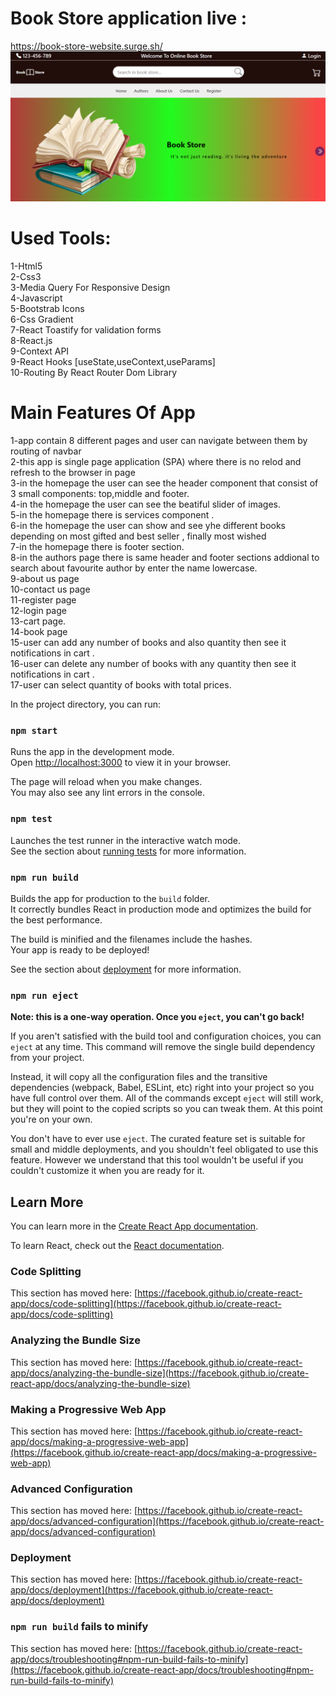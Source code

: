 # Book Store application live :

https://book-store-website.surge.sh/ 
<img src="./Capture.PNG">

# Used Tools:

1-Html5 <br/>
2-Css3 <br/>
3-Media Query For Responsive Design <br/>
4-Javascript<br/>
5-Bootstrab Icons <br/>
6-Css Gradient<br/>
7-React Toastify for validation forms <br/>
8-React.js <br/>
9-Context API <br/>
9-React Hooks [useState,useContext,useParams] <br/>
10-Routing By React Router Dom Library <br/>

# Main Features Of App

1-app contain 8 different pages and user can navigate between them by routing of navbar <br/>
2-this app is single page application (SPA) where there is no relod and refresh to the browser in page <br/>
3-in the homepage the user can see the header component that consist of 3 small components: top,middle and footer.<br/>
4-in the homepage the user can see the beatiful slider of images. <br/>
5-in the homepage there is services component .<br/>
6-in the homepage the user can show and see yhe different books depending on most gifted and best seller , finally most wished<br/>
7-in the homepage there is footer section.<br/>
8-in the authors page there is same header and footer sections addional to search about favourite author by enter the name lowercase.<br/>
9-about us page<br/>
10-contact us page<br/>
11-register page<br/>
12-login page<br/>
13-cart page.<br/>
14-book page<br/>
15-user can add any number of books and also quantity then see it notifications in cart .<br/>
16-user can delete any number of books with any quantity then see it notifications in cart .<br/>
17-user can select quantity of books with total prices.<br/>

In the project directory, you can run:

### `npm start`

Runs the app in the development mode.\
Open [http://localhost:3000](http://localhost:3000) to view it in your browser.

The page will reload when you make changes.\
You may also see any lint errors in the console.

### `npm test`

Launches the test runner in the interactive watch mode.\
See the section about [running tests](https://facebook.github.io/create-react-app/docs/running-tests) for more information.

### `npm run build`

Builds the app for production to the `build` folder.\
It correctly bundles React in production mode and optimizes the build for the best performance.

The build is minified and the filenames include the hashes.\
Your app is ready to be deployed!

See the section about [deployment](https://facebook.github.io/create-react-app/docs/deployment) for more information.

### `npm run eject`

**Note: this is a one-way operation. Once you `eject`, you can't go back!**

If you aren't satisfied with the build tool and configuration choices, you can `eject` at any time. This command will remove the single build dependency from your project.

Instead, it will copy all the configuration files and the transitive dependencies (webpack, Babel, ESLint, etc) right into your project so you have full control over them. All of the commands except `eject` will still work, but they will point to the copied scripts so you can tweak them. At this point you're on your own.

You don't have to ever use `eject`. The curated feature set is suitable for small and middle deployments, and you shouldn't feel obligated to use this feature. However we understand that this tool wouldn't be useful if you couldn't customize it when you are ready for it.

## Learn More

You can learn more in the [Create React App documentation](https://facebook.github.io/create-react-app/docs/getting-started).

To learn React, check out the [React documentation](https://reactjs.org/).

### Code Splitting

This section has moved here: [https://facebook.github.io/create-react-app/docs/code-splitting](https://facebook.github.io/create-react-app/docs/code-splitting)

### Analyzing the Bundle Size

This section has moved here: [https://facebook.github.io/create-react-app/docs/analyzing-the-bundle-size](https://facebook.github.io/create-react-app/docs/analyzing-the-bundle-size)

### Making a Progressive Web App

This section has moved here: [https://facebook.github.io/create-react-app/docs/making-a-progressive-web-app](https://facebook.github.io/create-react-app/docs/making-a-progressive-web-app)

### Advanced Configuration

This section has moved here: [https://facebook.github.io/create-react-app/docs/advanced-configuration](https://facebook.github.io/create-react-app/docs/advanced-configuration)

### Deployment

This section has moved here: [https://facebook.github.io/create-react-app/docs/deployment](https://facebook.github.io/create-react-app/docs/deployment)

### `npm run build` fails to minify

This section has moved here: [https://facebook.github.io/create-react-app/docs/troubleshooting#npm-run-build-fails-to-minify](https://facebook.github.io/create-react-app/docs/troubleshooting#npm-run-build-fails-to-minify)
